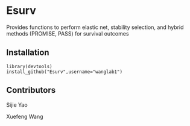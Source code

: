 # Esurv
Provides functions to perform elastic net, stability selection, and hybrid methods (PROMISE, PASS) for survival outcomes



## Installation
```
library(devtools)
install_github("Esurv",username="wanglab1")
```

## Contributors
Sijie Yao

Xuefeng Wang
